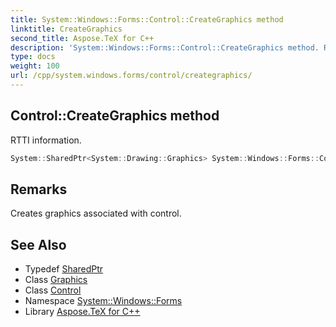 ```yaml
---
title: System::Windows::Forms::Control::CreateGraphics method
linktitle: CreateGraphics
second_title: Aspose.TeX for C++
description: 'System::Windows::Forms::Control::CreateGraphics method. RTTI information in C++.'
type: docs
weight: 100
url: /cpp/system.windows.forms/control/creategraphics/
---
```

## Control::CreateGraphics method


RTTI information.

```cpp
System::SharedPtr<System::Drawing::Graphics> System::Windows::Forms::Control::CreateGraphics()
```

## Remarks


Creates graphics associated with control. 
## See Also

* Typedef [SharedPtr](../../../system/sharedptr/)
* Class [Graphics](../../../system.drawing/graphics/)
* Class [Control](../)
* Namespace [System::Windows::Forms](../../)
* Library [Aspose.TeX for C++](../../../)
